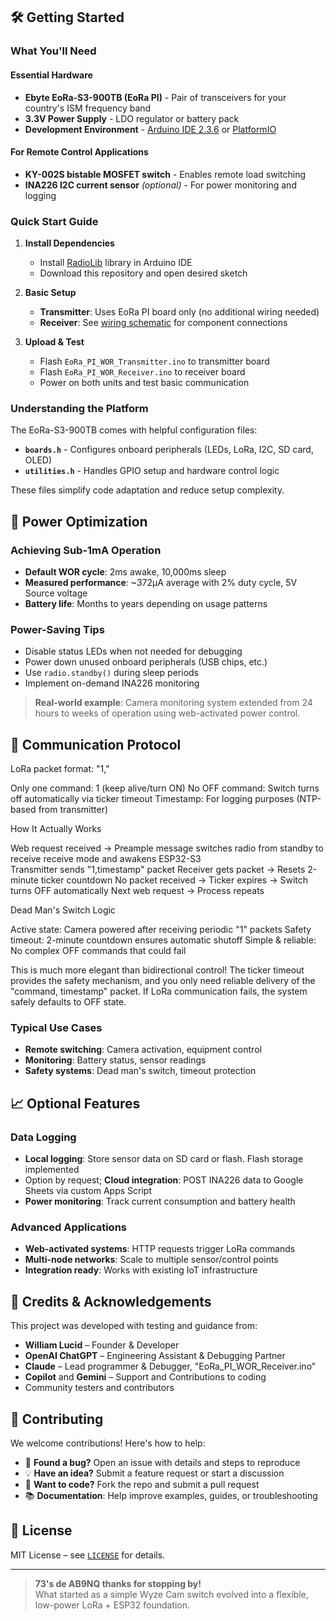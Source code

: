 ## 🛠️ Getting Started

### What You'll Need
#### Essential Hardware
- **Ebyte EoRa-S3-900TB (EoRa PI)** - Pair of transceivers for your country's ISM frequency band
- **3.3V Power Supply** - LDO regulator or battery pack
- **Development Environment** - [Arduino IDE 2.3.6](https://www.arduino.cc/en/software) or [PlatformIO](https://platformio.org/)

#### For Remote Control Applications
- **KY-002S bistable MOSFET switch** - Enables remote load switching
- **INA226 I2C current sensor** *(optional)* - For power monitoring and logging

### Quick Start Guide
1. **Install Dependencies**
   - Install [RadioLib](https://github.com/jgromes/RadioLib) library in Arduino IDE
   - Download this repository and open desired sketch

2. **Basic Setup** 
   - **Transmitter**: Uses EoRa PI board only (no additional wiring needed)
   - **Receiver**: See [wiring schematic](https://github.com/Tech500/EoRa-PI-Foundation/blob/main/EoRa-PI-Foundation%20--Receiver.png) for component connections

3. **Upload & Test**
   - Flash `EoRa_PI_WOR_Transmitter.ino` to transmitter board
   - Flash `EoRa_PI_WOR_Receiver.ino` to receiver board  
   - Power on both units and test basic communication

### Understanding the Platform
The EoRa-S3-900TB comes with helpful configuration files:
- **`boards.h`** - Configures onboard peripherals (LEDs, LoRa, I2C, SD card, OLED)
- **`utilities.h`** - Handles GPIO setup and hardware control logic

These files simplify code adaptation and reduce setup complexity.

## 🔋 Power Optimization

### Achieving Sub-1mA Operation
- **Default WOR cycle**: 2ms awake, 10,000ms sleep
- **Measured performance**: ~372µA average with 2% duty cycle, 5V Source voltage
- **Battery life**: Months to years depending on usage patterns

### Power-Saving Tips
- Disable status LEDs when not needed for debugging
- Power down unused onboard peripherals (USB chips, etc.)
- Use `radio.standby()` during sleep periods
- Implement on-demand INA226 monitoring

> **Real-world example**: Camera monitoring system extended from 24 hours to weeks of operation using web-activated power control.

##  📡  Communication Protocol

LoRa packet format: "1,<timestamp>"

Only one command: 1 (keep alive/turn ON)
No OFF command: Switch turns off automatically via ticker timeout
Timestamp: For logging purposes (NTP-based from transmitter)

How It Actually Works

Web request received → Preample message switches radio from standby to receive receive mode and awakens ESP32-S3   
Transmitter sends "1,timestamp" packet
Receiver gets packet → Resets 2-minute ticker countdown
No packet received → Ticker expires → Switch turns OFF automatically
Next web request → Process repeats

Dead Man's Switch Logic

Active state: Camera powered after receiving periodic "1" packets
Safety timeout: 2-minute countdown ensures automatic shutoff
Simple & reliable: No complex OFF commands that could fail

This is much more elegant than bidirectional control! The ticker timeout provides the safety mechanism, and you only need reliable delivery of the "command, timestamp" packet. If LoRa communication fails, the system safely defaults to OFF state.

### Typical Use Cases
- **Remote switching**: Camera activation, equipment control
- **Monitoring**: Battery status, sensor readings  
- **Safety systems**: Dead man's switch, timeout protection

## 📈 Optional Features

### Data Logging
- **Local logging**: Store sensor data on SD card or flash.  Flash storage implemented
- Option by request; **Cloud integration**: POST INA226 data to Google Sheets via custom Apps Script
- **Power monitoring**: Track current consumption and battery health

### Advanced Applications
- **Web-activated systems**: HTTP requests trigger LoRa commands
- **Multi-node networks**: Scale to multiple sensor/control points
- **Integration ready**: Works with existing IoT infrastructure

## 🧠 Credits & Acknowledgements

This project was developed with testing and guidance from:
- **William Lucid** – Founder & Developer  
- **OpenAI ChatGPT** – Engineering Assistant & Debugging Partner
- **Claude** – Lead programmer & Debugger, "EoRa_PI_WOR_Receiver.ino"  
- **Copilot** and **Gemini** – Support and Contributions to coding
- Community testers and contributors

## 🤝 Contributing

We welcome contributions! Here's how to help:
- 🐛 **Found a bug?** Open an issue with details and steps to reproduce
- 💡 **Have an idea?** Submit a feature request or start a discussion  
- 🔧 **Want to code?** Fork the repo and submit a pull request
- 📚 **Documentation**: Help improve examples, guides, or troubleshooting

## 📜 License
MIT License – see [`LICENSE`](LICENSE) for details.

---
> **73's de AB9NQ thanks for stopping by!**  
> What started as a simple Wyze Cam switch evolved into a flexible, low-power LoRa + ESP32 foundation.
